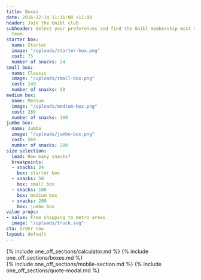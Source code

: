 ```yaml
---
title: Boxes
date: 2016-12-14 11:16:00 +11:00
header: Join the Gnibl club
subheader: Select your preferences and find the Gnibl membership most suited to your
  team.
starter box:
  name: Starter
  image: "/uploads/starter-box.png"
  cost: 75
  number of snacks: 24
small box:
  name: Classic
  image: "/uploads/small-box.png"
  cost: 149
  number of snacks: 50
medium box:
  name: Medium
  image: "/uploads/medium-box.png"
  cost: 289
  number of snacks: 100
jumbo box:
  name: Jumbo
  image: "/uploads/jumbo-box.png"
  cost: 569
  number of snacks: 200
size selection:
  lead: How many snacks?
  breakpoints:
  - snacks: 24
    box: starter box
  - snacks: 50
    box: small box
  - snacks: 100
    box: medium box
  - snacks: 200
    box: jumbo box
value props:
- value: Free shipping to metro areas
  image: "/uploads/truck.svg"
cta: Order now
layout: default
---
```


<main class="pricing fixed-header dotted-bg">
<div class="desktop">
<div class="table"></div>
{% include one_off_sections/calculator.md %}
{% include one_off_sections/boxes.md %}
</div>
{% include one_off_sections/mobile-section.md %}
  {% include one_off_sections/quote-modal.md %}
</main>
